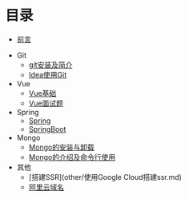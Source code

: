 # 目录

* [前言](README.md)
- Git
    * [git安装及简介](git/Git.md)
    * [Idea使用Git](git/Idea中使用Git.md)
- Vue
    * [Vue基础](vue/Vue.md)
    * [Vue面试题](vue/vue面试题.md) 
- Spring    
    * [Spring](spring/spring.md)
    * [SpringBoot](spring/SpringBoot.md) 
- Mongo
    * [Mongo的安装与卸载](mongodb/Mongo的安装与卸载.md)
    * [Mongo的介绍及命令行使用](mongodb/Mongo介绍及命令行使用.md)  
- 其他  
    * [搭建SSR](other/使用Google Cloud搭建ssr.md)
    * [阿里云域名](other/阿里云域名.md)    
 




